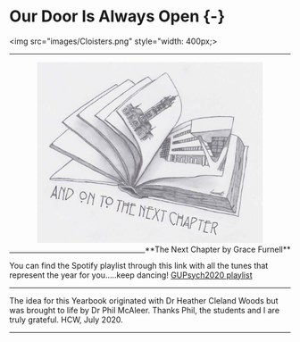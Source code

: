 # Our Door Is Always Open {-}


<img src="images/Cloisters.png" style="width: 400px;>


---

<div align = "center">
<img height = "80%" width = "80%" src="images/GraceFurnell_NextChapter.png"> 
<br>
<span style = "float: right;">**The Next Chapter by Grace Furnell**</span>
</div>

---

You can find the Spotify playlist through this link with all the tunes that represent the year for you.....keep dancing! <a href = "https://open.spotify.com/playlist/6i6xlSxYP5aI1r7swY9aIj?si=tkYSh4izR3aw9VcPyzcAGA" target = "_blank">GUPsych2020 playlist</a>

---

The idea for this Yearbook originated with Dr Heather Cleland Woods but was brought to life by Dr Phil McAleer. Thanks Phil, the students and I are truly grateful. HCW, July 2020. 

---
